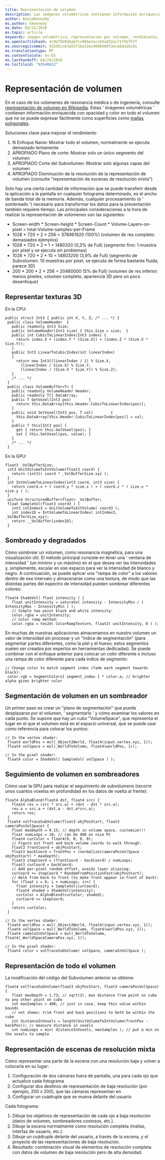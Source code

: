 ```yaml
---
title: Representación de volumen
description: Las imágenes volumétricas contienen información enriquecida con opacidad y color en todo el volumen que no se puede expresar fácilmente como superficies. Aprenda a representar eficazmente imágenes volumétricas en Windows Mixed Reality.
author: KevinKennedy
ms.author: kkennedy
ms.date: 03/21/2018
ms.topic: article
keywords: imagen volumétrica, representación por volumen, rendimiento, realidad mixta
ms.openlocfilehash: dc0e75b916ab7cc96be1eccb4ad32ac71f5b75ff
ms.sourcegitcommit: 915d3cc63a5571ba22ac4608589f3eca8da1bc81
ms.translationtype: MT
ms.contentlocale: es-ES
ms.lasthandoff: 04/24/2019
ms.locfileid: "63548632"
---
```

# <a name="volume-rendering"></a>Representación de volumen

En el caso de los volúmenes de resonancia médica o de ingeniería, consulte [representación de volumen en Wikipedia](https://en.wikipedia.org/wiki/Volume_rendering). Estas ' imágenes volumétricas ' contienen información enriquecida con opacidad y color en todo el volumen que no se puede expresar fácilmente como superficies como [mallas poligonales](https://en.wikipedia.org/wiki/Polygon_mesh).

Soluciones clave para mejorar el rendimiento
1. N Enfoque Naive: Mostrar todo el volumen, normalmente se ejecuta demasiado lentamente
2. APROPIADO Plano de corte: Mostrar solo un único segmento del volumen
3. APROPIADO Corte del Subvolumen: Mostrar solo algunas capas del volumen
4. APROPIADO Disminución de la resolución de la representación de volumen (consulte "representación de escenas de resolución mixta")

Solo hay una cierta cantidad de información que se puede transferir desde la aplicación a la pantalla en cualquier fotograma determinado, es el ancho de banda total de la memoria. Además, cualquier procesamiento (o ' sombreado ') necesario para transformar los datos para la presentación también requiere tiempo. Las principales consideraciones a la hora de realizar la representación de volúmenes son las siguientes:
* Screen-width * Screen-height * Screen-Count * Volume-Layers-on-pixel = total-Volume-samples-per-Frame
* 1028 * 720 * 2 * 256 = 378961920 (100%) (volumen de res completo: demasiados ejemplos)
* 1028 * 720 * 2 * 1 = 1480320 (0,3% de Full) (segmento fino: 1 muestra por píxel y se ejecuta sin problemas)
* 1028 * 720 * 2 * 10 = 14803200 (3,9% de Full) (segmento de Subvolumen: 10 muestras por píxel, se ejecuta de forma bastante fluida, parece 3D)
* 200 * 200 * 2 * 256 = 20480000 (5% de Full) (volumen de res inferior: menos píxeles, volumen completo, apariencia 3D pero un poco desenfoque)

## <a name="representing-3d-textures"></a>Representar texturas 3D

En la CPU:

```
public struct Int3 { public int X, Y, Z; /* ... */ }
 public class VolumeHeader  {
   public readonly Int3 Size;
   public VolumeHeader(Int3 size) { this.Size = size;  }
   public int CubicToLinearIndex(Int3 index) {
     return index.X + (index.Y * (Size.X)) + (index.Z * (Size.X * Size.Y));
   }
   public Int3 LinearToCubicIndex(int linearIndex)
   {
     return new Int3((linearIndex / 1) % Size.X,
       (linearIndex / Size.X) % Size.Y,
       (linearIndex / (Size.X * Size.Y)) % Size.Z);
   }
   /* ... */
 }
 public class VolumeBuffer<T> {
   public readonly VolumeHeader Header;
   public readonly T[] DataArray;
   public T GetVoxel(Int3 pos)        {
     return this.DataArray[this.Header.CubicToLinearIndex(pos)];
   }
   public void SetVoxel(Int3 pos, T val)        {
     this.DataArray[this.Header.CubicToLinearIndex(pos)] = val;
   }
   public T this[Int3 pos] {
     get { return this.GetVoxel(pos); }
     set { this.SetVoxel(pos, value); }
   }
   /* ... */
 }
```

En la GPU:

```
float3 _VolBufferSize;
 int3 UnitVolumeToIntVolume(float3 coord) {
   return (int3)( coord * _VolBufferSize.xyz );
 }
 int IntVolumeToLinearIndex(int3 coord, int3 size) {
   return coord.x + ( coord.y * size.x ) + ( coord.z * ( size.x * size.y ) );
 }
 uniform StructuredBuffer<float> _VolBuffer;
 float SampleVol(float3 coord3 ) {
   int3 intIndex3 = UnitVolumeToIntVolume( coord3 );
   int index1D = IntVolumeToLinearIndex( intIndex3, _VolBufferSize.xyz);
   return __VolBuffer[index1D];
 }
```

## <a name="shading-and-gradients"></a>Sombreado y degradados

Cómo sombrear un volumen, como resonancia magnética, para una visualización útil. El método principal consiste en tener una ' ventana de intensidad ' (un mínimo y un máximo) en el que desea ver las intensidades y, simplemente, escalar en ese espacio para ver la intensidad de blanco y negro. A continuación, se puede aplicar una "rampa de color" a los valores dentro de ese intervalo y almacenarse como una textura, de modo que las distintas partes del espectro de intensidad pueden sombrear diferentes colores:

```
float4 ShadeVol( float intensity ) {
   float unitIntensity = saturate( intensity - IntensityMin / ( IntensityMax - IntensityMin ) );
   // Simple two point black and white intensity:
   color.rgba = unitIntensity;
   // Color ramp method:
   color.rgba = tex2d( ColorRampTexture, float2( unitIntensity, 0 ) );
```

En muchas de nuestras aplicaciones almacenamos en nuestro volumen un valor de intensidad sin procesar y un "índice de segmentación" (para segmentar partes diferentes, como la piel y el hueso, estos segmentos suelen ser creados por expertos en herramientas dedicadas). Se puede combinar con el enfoque anterior para colocar un color diferente o incluso una rampa de color diferente para cada índice de segmento:

```
// Change color to match segment index (fade each segment towards black):
 color.rgb = SegmentColors[ segment_index ] * color.a; // brighter alpha gives brighter color
```

## <a name="volume-slicing-in-a-shader"></a>Segmentación de volumen en un sombreador

Un primer paso es crear un "plano de segmentación" que pueda desplazarse por el volumen, ' segmentarlo ' y cómo examinar los valores en cada punto. Se supone que hay un cubo "VolumeSpace", que representa el lugar en el que el volumen está en el espacio universal, que se puede usar como referencia para colocar los puntos:

```
// In the vertex shader:
 float4 worldPos = mul(_Object2World, float4(input.vertex.xyz, 1));
 float4 volSpace = mul(_WorldToVolume, float4(worldPos, 1));
```

```
// In the pixel shader:
 float4 color = ShadeVol( SampleVol( volSpace ) );
```

## <a name="volume-tracing-in-shaders"></a>Seguimiento de volumen en sombreadores

Cómo usar la GPU para realizar el seguimiento de subvolumens (recorre unos cuantos voxelss en profundidad en los datos de vuelta al frente):

```
float4 AlphaBlend(float4 dst, float4 src) {
   float4 res = (src * src.a) + (dst - dst * src.a);
   res.a = src.a + (dst.a - dst.a*src.a);
   return res;
 }
 float4 volTraceSubVolume(float3 objPosStart, float3 cameraPosVolSpace) {
   float maxDepth = 0.15; // depth in volume space, customize!!!
   float numLoops = 10; // can be 400 on nice PC
   float4 curColor = float4(0, 0, 0, 0);
   // Figure out front and back volume coords to walk through:
   float3 frontCoord = objPosStart;
   float3 backCoord = frontPos + (normalize(cameraPosVolSpace - objPosStart) * maxDepth);
   float3 stepCoord = (frontCoord - backCoord) / numLoops;
   float3 curCoord = backCoord;
   // Add per-pixel random offset, avoids layer aliasing:
   curCoord += stepCoord * RandomFromPositionFast(objPosStart);
   // Walk from back to front (to make front appear in-front of back):
   for (float i = 0; i < numLoops; i++) {
     float intensity = SampleVol(curCoord);
     float4 shaded = ShadeVol(intensity);
     curColor = AlphaBlend(curColor, shaded);
     curCoord += stepCoord;
   }
   return curColor;
 }
```

```
// In the vertex shader:
 float4 worldPos = mul(_Object2World, float4(input.vertex.xyz, 1));
 float4 volSpace = mul(_WorldToVolume, float4(worldPos.xyz, 1));
 float4 cameraInVolSpace = mul(_WorldToVolume, float4(_WorldSpaceCameraPos.xyz, 1));
```

```
// In the pixel shader:
 float4 color = volTraceSubVolume( volSpace, cameraInVolSpace );
```

## <a name="whole-volume-rendering"></a>Representación de todo el volumen

La modificación del código del Subvolumen anterior se obtiene:

```
float4 volTraceSubVolume(float3 objPosStart, float3 cameraPosVolSpace) {
   float maxDepth = 1.73; // sqrt(3), max distance from point on cube to any other point on cube
   int maxSamples = 400; // just in case, keep this value within bounds
   // not shown: trim front and back positions to both be within the cube
   int distanceInVoxels = length(UnitVolumeToIntVolume(frontPos - backPos)); // measure distance in voxels
   int numLoops = min( distanceInVoxels, maxSamples ); // put a min on the voxels to sample
```

## <a name="mixed-resolution-scene-rendering"></a>Representación de escenas de resolución mixta

Cómo representar una parte de la escena con una resolución baja y volver a colocarla en su lugar:
1. Configuración de dos cámaras fuera de pantalla, una para cada ojo que actualice cada fotograma
2. Configurar dos destinos de representación de baja resolución (por ejemplo, 200 x 200), que las cámaras representan en
3. Configurar un cuádruple que se mueva delante del usuario

Cada fotograma:
1. Dibuje los objetivos de representación de cada ojo a baja resolución (datos de volumen, sombreadores costosos, etc.).
2. Dibuje la escena normalmente como resolución completa (mallas, interfaz de usuario, etc.).
3. Dibuje un cuádruple delante del usuario, a través de la escena, y el proyecto de las representaciones de baja resolución.
4. Resultado: combinación visual de elementos de resolución completa con datos de volumen de baja resolución pero de alta densidad.
